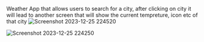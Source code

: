 Weather App that allows users to search for a city, after clicking on city it will lead to another screen that will show the current tempreture, icon etc of that city 
![Screenshot 2023-12-25 224520](https://github.com/faalim/WeatherApp/assets/109769086/d370cae0-f33d-4a45-ad15-cbd0f7a32895)

![Screenshot 2023-12-25 224250](https://github.com/faalim/WeatherApp/assets/109769086/14895fc8-45d3-475a-8b4a-6a446b178d8b)
